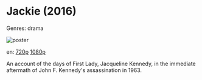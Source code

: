 # Jackie (2016)

Genres: drama

![poster](http://image.tmdb.org/t/p/w500/iMkl2Akc1f4CSJCieVwczM4KjZR.jpg)

en:
  [720p](magnet:?xt=urn:btih:B75D7067B13F3715F254317A171D8676EAFB8AF6&tr=udp://glotorrents.pw:6969/announce&tr=udp://tracker.opentrackr.org:1337/announce&tr=udp://torrent.gresille.org:80/announce&tr=udp://tracker.openbittorrent.com:80&tr=udp://tracker.coppersurfer.tk:6969&tr=udp://tracker.leechers-paradise.org:6969&tr=udp://p4p.arenabg.ch:1337&tr=udp://tracker.internetwarriors.net:1337)
  [1080p](magnet:?xt=urn:btih:5773B41B68B421CE82BB7173BB2FB0E062F1C457&tr=udp://glotorrents.pw:6969/announce&tr=udp://tracker.opentrackr.org:1337/announce&tr=udp://torrent.gresille.org:80/announce&tr=udp://tracker.openbittorrent.com:80&tr=udp://tracker.coppersurfer.tk:6969&tr=udp://tracker.leechers-paradise.org:6969&tr=udp://p4p.arenabg.ch:1337&tr=udp://tracker.internetwarriors.net:1337)
  


An account of the days of First Lady, Jacqueline Kennedy, in the immediate aftermath of John F. Kennedy's assassination in 1963.
